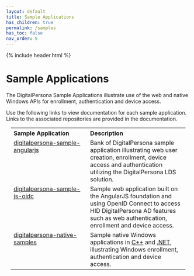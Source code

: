 ```yaml
---
layout: default
title: Sample Applications
has_children: true
permalink: /samples
has_toc: false
nav_order: 9
---
```


{% include header.html %}
<BR>

# Sample Applications

The DigitalPersona Sample Applications illustrate use of the web and native Windows APIs for enrollment, authentication and device access.

Use the following links to view documentation for each sample application. Links to the associated repositories are provided in the documentation.

<table style="width:95%;margin-left:auto;margin-right:auto;">
  <tr>
    <th style="width:35%" ALIGN="left">Sample Application</th>
    <th style="width:45%" ALIGN="left">Description</th>
  </tr>
  <tr>
    <td  valign="top"><A HREF="https://hidglobal.github.io/digitalpersona-sample-angularjs/index.html">digitalpersona-sample-angularjs</A></td>
    <td>Bank of DigitalPersona sample application illustrating web user creation,  enrollment, device access and authentication utilizing the DigitalPersona LDS solution.</td>
  </tr>  
  <tr>
    <td  valign="top"><A HREF="https://hidglobal.github.io/digitalpersona-sample-js-oidc/">digitalpersona-sample-js-oidc</A></td>
    <td>Sample web application built on the AngularJS foundation and using OpenID Connect to access HID DigitalPersona AD features such as web authentication, enrollment and device access.</td>    
  </tr>
  <tr>
    <td valign="top"><A HREF="https://hidglobal.github.io/digitalpersona-native-samples/index.html">digitalpersona-native-samples</A></td>
    <td valign="top">Sample native Windows applications in <A HREF="https://github.io/digitalpersona-access-management-api/digitalpersona-c++-sample.html">C++</A> and <A HREF="https://github.io/digitalpersona-access-management-api/digitalpersona-net-sample.html">.NET</A>, illustrating Windows enrollment, authentication and device access.</td>
  </tr>
</table>

